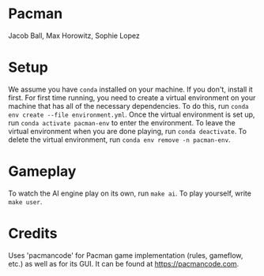 # Pacman
Jacob Ball, Max Horowitz, Sophie Lopez

# Setup
We assume you have `conda` installed on your machine. If you don't, install it first.
For first time running, you need to create a virtual environment on your machine that has all of the necessary dependencies. To do this, run `conda env create --file environment.yml`.
Once the virtual environment is set up, run `conda activate pacman-env` to enter the environment.
To leave the virtual environment when you are done playing, run `conda deactivate`.
To delete the virtual environment, run `conda env remove -n pacman-env`.

# Gameplay
To watch the AI engine play on its own, run `make ai`.
To play yourself, write `make user`.

# Credits
Uses 'pacmancode' for Pacman game implementation (rules, gameflow, etc.) as well as for its GUI. It can be found at https://pacmancode.com.